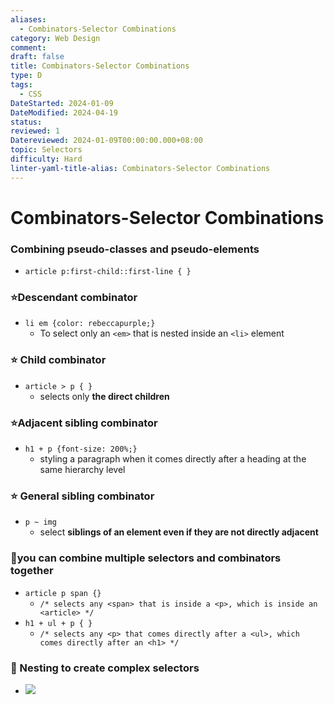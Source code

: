 ```yaml
---
aliases:
  - Combinators-Selector Combinations
category: Web Design
comment: 
draft: false
title: Combinators-Selector Combinations
type: D
tags:
  - CSS
DateStarted: 2024-01-09
DateModified: 2024-04-19
status: 
reviewed: 1
Datereviewed: 2024-01-09T00:00:00.000+08:00
topic: Selectors
difficulty: Hard
linter-yaml-title-alias: Combinators-Selector Combinations
---
```


# Combinators-Selector Combinations

### Combining pseudo-classes and pseudo-elements

- `article p:first-child::first-line { }`

### ⭐**Descendant combinator**

- `li em {color: rebeccapurple;}`
  - To select only an `<em>` that is nested inside an `<li>` element

### ⭐ **Child combinator**

- `article > p { }`
  - selects only **the direct children**

### ⭐**Adjacent sibling combinator**

- `h1 + p {font-size: 200%;}`
  - styling a paragraph when it comes directly after a heading at the same hierarchy level

### ⭐ **General sibling combinator**

- `p ~ img`
  - select **siblings of an element even if they are not directly adjacent**

### 📌you can combine multiple selectors and combinators together

- `article p span {}`
  - `/* selects any <span> that is inside a <p>, which is inside an <article> */`
- `h1 + ul + p { }`
  - `/* selects any <p> that comes directly after a <ul>, which comes directly after an <h1> */`

### 📌 Nesting to create complex selectors

- ![](https://cdn.jsdelivr.net/gh/jenniferwonder/bimg/web-design/Paste-image-1695097054773image.png)
